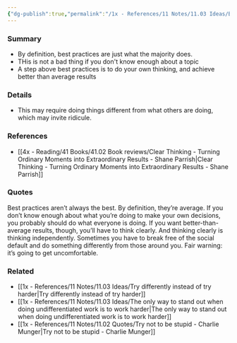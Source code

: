 ```yaml
---
{"dg-publish":true,"permalink":"/1x - References/11 Notes/11.03 Ideas/By definition, best practices are average/","title":"By definition, best practices are average","created":"2023-12-01T12:19:07.000+03:00","updated":"2024-02-14T20:18:35.103+03:00"}
---
```



### Summary
- By definition, best practices are just what the majority does.
- THis is not a bad thing if you don't know enough about a topic
- A step above best practices is to do your own thinking, and achieve better than average results

### Details
- This may require doing things different from what others are doing, which may invite ridicule.

### References
- [[4x - Reading/41 Books/41.02 Book reviews/Clear Thinking - Turning Ordinary Moments into Extraordinary Results - Shane  Parrish\|Clear Thinking - Turning Ordinary Moments into Extraordinary Results - Shane  Parrish]]

### Quotes
Best practices aren’t always the best. By definition, they’re average. If you don’t know enough about what you’re doing to make your own decisions, you probably should do what everyone is doing. If you want better-than-average results, though, you’ll have to think clearly. And thinking clearly is thinking independently. Sometimes you have to break free of the social default and do something differently from those around you. Fair warning: it’s going to get uncomfortable.


### Related
- [[1x - References/11 Notes/11.03 Ideas/Try differently instead of try harder\|Try differently instead of try harder]]
- [[1x - References/11 Notes/11.03 Ideas/The only way to stand out when doing undifferentiated work is to work harder\|The only way to stand out when doing undifferentiated work is to work harder]]
- [[1x - References/11 Notes/11.02 Quotes/Try not to be stupid - Charlie Munger\|Try not to be stupid - Charlie Munger]]